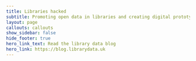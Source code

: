 ```yaml
---
title: Libraries hacked
subtitle: Promoting open data in libraries and creating digital prototypes from that data
layout: page
callouts: callouts
show_sidebar: false
hide_footer: true
hero_link_text: Read the library data blog
hero_link: https://blog.librarydata.uk
---
```

